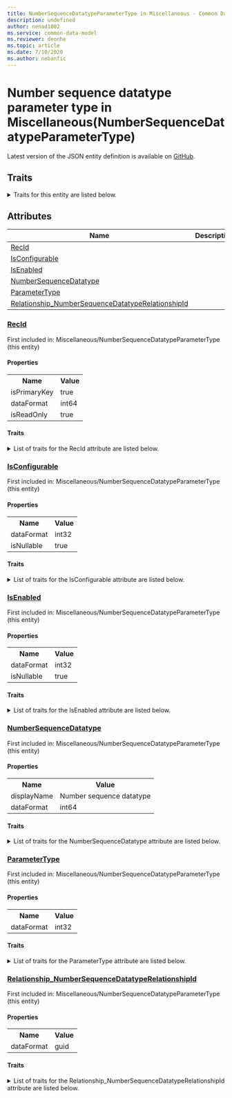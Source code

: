 ```yaml
---
title: NumberSequenceDatatypeParameterType in Miscellaneous - Common Data Model | Microsoft Docs
description: undefined
author: nenad1002
ms.service: common-data-model
ms.reviewer: deonhe
ms.topic: article
ms.date: 7/10/2020
ms.author: nebanfic
---
```


# Number sequence datatype parameter type in Miscellaneous(NumberSequenceDatatypeParameterType)

  
 Latest version of the JSON entity definition is available on <a href="https://github.com/Microsoft/CDM/tree/master/schemaDocuments/core/operationsCommon/Tables/System/SystemAdministration/Miscellaneous/NumberSequenceDatatypeParameterType.cdm.json" target="_blank">GitHub</a>.  

## Traits

<details>
<summary>Traits for this entity are listed below.  
</summary>

**is.identifiedBy**  
  names a specifc identity attribute to use with an entity  <table><tr><th>Parameter</th><th>Value</th><th>Data type</th><th>Explanation</th></tr><tr><td>attribute</td><td>[NumberSequenceDatatypeParameterType/(resolvedAttributes)/RecId](#RecId)</td><td>attribute</td><td></td></tr></table>

**is.CDM.entityVersion**  
  <table><tr><th>Parameter</th><th>Value</th><th>Data type</th><th>Explanation</th></tr><tr><td>versionNumber</td><td>"1.0"</td><td>string</td><td>semantic version number of the entity</td></tr></table>

**is.application.releaseVersion**  
  <table><tr><th>Parameter</th><th>Value</th><th>Data type</th><th>Explanation</th></tr><tr><td>releaseVersion</td><td>"10.0.13.0"</td><td>string</td><td>semantic version number of the application introducing this entity</td></tr></table>

**is.localized.displayedAs**  
  Holds the list of language specific display text for an object.  <table><tr><th>Parameter</th><th>Value</th><th>Data type</th><th>Explanation</th></tr><tr><td>localizedDisplayText</td><td><table><tr><th>languageTag</th><th>displayText</th></tr><tr><td>en</td><td>Number sequence datatype parameter type</td></tr></table></td><td>entity</td><td>a reference to the constant entity holding the list of localized text</td></tr></table>

</details>

## Attributes

|Name|Description|First Included in Instance|
|---|---|---|
|[RecId](#RecId)||<a href="NumberSequenceDatatypeParameterType.md" target="_blank">Miscellaneous/NumberSequenceDatatypeParameterType</a>|
|[IsConfigurable](#IsConfigurable)||<a href="NumberSequenceDatatypeParameterType.md" target="_blank">Miscellaneous/NumberSequenceDatatypeParameterType</a>|
|[IsEnabled](#IsEnabled)||<a href="NumberSequenceDatatypeParameterType.md" target="_blank">Miscellaneous/NumberSequenceDatatypeParameterType</a>|
|[NumberSequenceDatatype](#NumberSequenceDatatype)||<a href="NumberSequenceDatatypeParameterType.md" target="_blank">Miscellaneous/NumberSequenceDatatypeParameterType</a>|
|[ParameterType](#ParameterType)||<a href="NumberSequenceDatatypeParameterType.md" target="_blank">Miscellaneous/NumberSequenceDatatypeParameterType</a>|
|[Relationship_NumberSequenceDatatypeRelationshipId](#Relationship_NumberSequenceDatatypeRelationshipId)||<a href="NumberSequenceDatatypeParameterType.md" target="_blank">Miscellaneous/NumberSequenceDatatypeParameterType</a>|

### <a href=#RecId name="RecId">RecId</a>

First included in: Miscellaneous/NumberSequenceDatatypeParameterType (this entity)  

#### Properties

<table><tr><th>Name</th><th>Value</th></tr><tr><td>isPrimaryKey</td><td>true</td></tr><tr><td>dataFormat</td><td>int64</td></tr><tr><td>isReadOnly</td><td>true</td></tr></table>

#### Traits

<details>
<summary>List of traits for the RecId attribute are listed below.</summary>

**is.dataFormat.integer**  
**is.dataFormat.big**  
**is.identifiedBy**  
names a specifc identity attribute to use with an entity  <table><tr><th>Parameter</th><th>Value</th><th>Data type</th><th>Explanation</th></tr><tr><td>attribute</td><td>[NumberSequenceDatatypeParameterType/(resolvedAttributes)/RecId](#RecId)</td><td>attribute</td><td></td></tr></table>

**is.readOnly**  
**is.dataFormat.integer**  
**is.dataFormat.big**  
</details>

### <a href=#IsConfigurable name="IsConfigurable">IsConfigurable</a>

First included in: Miscellaneous/NumberSequenceDatatypeParameterType (this entity)  

#### Properties

<table><tr><th>Name</th><th>Value</th></tr><tr><td>dataFormat</td><td>int32</td></tr><tr><td>isNullable</td><td>true</td></tr></table>

#### Traits

<details>
<summary>List of traits for the IsConfigurable attribute are listed below.</summary>

**is.dataFormat.integer**  
**is.nullable**  
The attribute value may be set to NULL.  

**is.dataFormat.integer**  
</details>

### <a href=#IsEnabled name="IsEnabled">IsEnabled</a>

First included in: Miscellaneous/NumberSequenceDatatypeParameterType (this entity)  

#### Properties

<table><tr><th>Name</th><th>Value</th></tr><tr><td>dataFormat</td><td>int32</td></tr><tr><td>isNullable</td><td>true</td></tr></table>

#### Traits

<details>
<summary>List of traits for the IsEnabled attribute are listed below.</summary>

**is.dataFormat.integer**  
**is.nullable**  
The attribute value may be set to NULL.  

**is.dataFormat.integer**  
</details>

### <a href=#NumberSequenceDatatype name="NumberSequenceDatatype">NumberSequenceDatatype</a>

First included in: Miscellaneous/NumberSequenceDatatypeParameterType (this entity)  

#### Properties

<table><tr><th>Name</th><th>Value</th></tr><tr><td>displayName</td><td>Number sequence datatype</td></tr><tr><td>dataFormat</td><td>int64</td></tr></table>

#### Traits

<details>
<summary>List of traits for the NumberSequenceDatatype attribute are listed below.</summary>

**is.dataFormat.integer**  
**is.dataFormat.big**  
**is.localized.displayedAs**  
Holds the list of language specific display text for an object.  <table><tr><th>Parameter</th><th>Value</th><th>Data type</th><th>Explanation</th></tr><tr><td>localizedDisplayText</td><td><table><tr><th>languageTag</th><th>displayText</th></tr><tr><td>en</td><td>Number sequence datatype</td></tr></table></td><td>entity</td><td>a reference to the constant entity holding the list of localized text</td></tr></table>

**is.dataFormat.integer**  
**is.dataFormat.big**  
</details>

### <a href=#ParameterType name="ParameterType">ParameterType</a>

First included in: Miscellaneous/NumberSequenceDatatypeParameterType (this entity)  

#### Properties

<table><tr><th>Name</th><th>Value</th></tr><tr><td>dataFormat</td><td>int32</td></tr></table>

#### Traits

<details>
<summary>List of traits for the ParameterType attribute are listed below.</summary>

**is.dataFormat.integer**  
**is.dataFormat.integer**  
</details>

### <a href=#Relationship_NumberSequenceDatatypeRelationshipId name="Relationship_NumberSequenceDatatypeRelationshipId">Relationship_NumberSequenceDatatypeRelationshipId</a>

First included in: Miscellaneous/NumberSequenceDatatypeParameterType (this entity)  

#### Properties

<table><tr><th>Name</th><th>Value</th></tr><tr><td>dataFormat</td><td>guid</td></tr></table>

#### Traits

<details>
<summary>List of traits for the Relationship_NumberSequenceDatatypeRelationshipId attribute are listed below.</summary>

**is.dataFormat.character**  
**is.dataFormat.big**  
**is.dataFormat.array**  
**is.dataFormat.guid**  
**means.identity.entityId**  
**is.linkedEntity.identifier**  
Marks the attribute(s) that hold foreign key references to a linked (used as an attribute) entity. This attribute is added to the resolved entity to enumerate the referenced entities.  <table><tr><th>Parameter</th><th>Value</th><th>Data type</th><th>Explanation</th></tr><tr><td>entityReferences</td><td><table><tr><th>entityReference</th><th>attributeReference</th></tr><tr><td><a href="../Framework/NumberSequenceDatatype.md" target="_blank">/core/operationsCommon/Tables/System/SystemAdministration/Framework/NumberSequenceDatatype.cdm.json/NumberSequenceDatatype</a></td><td><a href="../Framework/NumberSequenceDatatype.md#RecId" target="_blank">RecId</a></td></tr></table></td><td>entity</td><td>a reference to the constant entity holding the list of entity references</td></tr></table>

**is.dataFormat.guid**  
**is.dataFormat.character**  
**is.dataFormat.array**  
</details>
